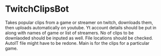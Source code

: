 # TwitchClipsBot
Takes popular clips from a game or streamer on twitch, downloads them, then uploads automatically on youtube.
Yt account details should be put in along with names of game or list of streamers.
No of clips to be downlaoded should be inputed as well.
File locations should be checked.
AutoIT file might have to be redone.
Main is for the clips for a particular game.
